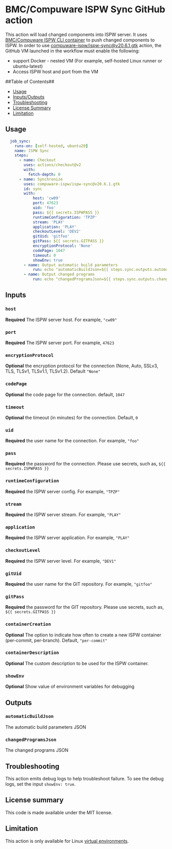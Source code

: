 # BMC/Compuware ISPW Sync GitHub action

This action will load changed components into ISPW server. It uses [BMC/Compuware ISPW CLI container](https://hub.docker.com/r/bmctopaz/ispwcli) to push changed components to ISPW. In order to use [compuware-ispw/ispw-sync@v20.6.1.gtk](http://github/compuware-ispw/ispw-sync) action, the GitHub VM launched in the workflow must enable the following:
* support Docker - nested VM (For example, self-hosted Linux runner or ubuntu-latest)
* Access ISPW host and port from the VM

##Table of Contents##
<!-- toc -->

- [Usage](#usage)
- [Inputs/Outputs](#inputs)
- [Troubleshooting](#troubleshooting)
- [License Summary](#license-summary)
- [Limitation](#limitation)

<!-- tocstop -->


## Usage

```yaml
  job_sync:
    runs-on: [self-hosted, ubuntu20]
    name: ISPW Sync
    steps:
      - name: Checkout
        uses: actions/checkout@v2
        with:
          fetch-depth: 0
      - name: Synchronize
        uses: compuware-ispw/ispw-sync@v20.6.1.gtk
        id: sync
        with:
            host: 'cw09'
            port: 47623
            uid: 'foo'
            pass: ${{ secrets.ISPWPASS }}
            runtimeConfiguration: 'TPZP'
            stream: 'PLAY'
            application: 'PLAY'
            checkoutLevel: 'DEV2'
            gitUid: 'gitfoo'
            gitPass: ${{ secrets.GITPASS }}
            encryptionProtocol: 'None'
            codePage: 1047
            timeout: 0
            showEnv: true
        - name: Output automatic build parameters
            run: echo "automaticBuildJson=${{ steps.sync.outputs.automaticBuildJson }}"
        - name: Output changed programs
            run: echo "changedProgramsJson=${{ steps.sync.outputs.changedProgramsJson }}"
```


## Inputs
### `host`

**Required** The ISPW server host. For example, `"cw09"`

### `port`

**Required** The ISPW server port. For example, `47623`

### `encryptionProtocol`

**Optional** the encryption protocol for the connection (None, Auto, SSLv3, TLS, TLSv1, TLSv1.1, TLSv1.2). Default `"None"`

### `codePage`

**Optional** the code page for the connection. default, `1047`

### `timeout`

**Optional** the timeout (in minutes) for the connection. Default, `0`

### `uid`

**Required** the user name for the connection. For example, `"foo"`

### `pass`

**Required** the password for the connection. Please use secrets, such as, `${{ secrets.ISPWPASS }}`

### `runtimeConfiguration`

**Required** the ISPW server config. For example, `"TPZP"`

### `stream`

**Required** the ISPW server stream. For example, `"PLAY"`

### `application`

**Required** the ISPW server application. For example, `"PLAY"`

### `checkoutLevel`

**Required** the ISPW server level. For example, `"DEV1"`

### `gitUid`

**Required** the user name for the GIT repository. For example, `"gitfoo"`

### `gitPass`

**Required** the password for the GIT repository. Please use secrets, such as, `${{ secrets.GITPASS }}`

### `containerCreation`

**Optional** The option to indicate how often to create a new ISPW container (per-commit, per-branch). Default, `"per-commit"`
### `containerDescription`

**Optional** The custom description to be used for the ISPW container.


### `showEnv`

**Optional** Show value of environment variables for debugging


## Outputs

### `automaticBuildJson`

The automatic build parameters JSON

### `changedProgramsJson`

The changed programs JSON


## Troubleshooting

This action emits debug logs to help troubleshoot failure. To see the debug logs, set the input `showEnv: true`.


## License summary

This code is made available under the MIT license.


## Limitation

This action is only available for Linux [virtual environments](https://help.github.com/en/articles/virtual-environments-for-github-actions#supported-virtual-environments-and-hardware-resources).
